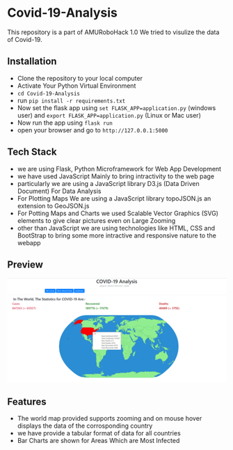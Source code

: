 # Covid-19-Analysis
This repository is a part of AMURoboHack 1.0
We tried to visulize the data of Covid-19.

## Installation

- Clone the repository to your local computer
- Activate Your Python Virtual Environment
- `cd Covid-19-Analysis`
- run `pip install -r requirements.txt`
- Now set the flask app using `set FLASK_APP=application.py` (windows user) and `export FLASK_APP=application.py` (Linux or Mac user)
- Now run the app using `flask run`
- open your browser and go to `http://127.0.0.1:5000`

## Tech Stack

- we are using Flask, Python Microframework for Web App Development
- we have used JavaScript Mainly to bring intractivity to the web page
- particularly we are using a JavaScript library D3.js (Data Driven Document) For Data Analysis
- For Plotting Maps We are using a JavaScript library topoJSON.js an extension to GeoJSON.js
- For Potting Maps and Charts we used Scalable Vector Graphics (SVG) elements to give clear pictures even on Large Zooming
- other than JavaScript we are using technologies like HTML, CSS and BootStrap to bring some more intractive and responsive nature to the webapp

## Preview

![alt text](./images/Screenshot(31).png)

## Features

- The world map provided supports zooming and on mouse hover displays the data of the corrosponding country
- we have provide a tabular format of data for all countries
- Bar Charts are shown for Areas Which are Most Infected
